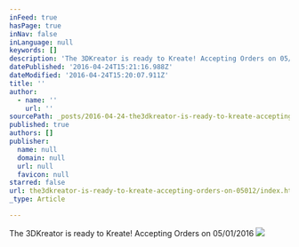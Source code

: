 ```yaml
---
inFeed: true
hasPage: true
inNav: false
inLanguage: null
keywords: []
description: 'The 3DKreator is ready to Kreate! Accepting Orders on 05/01/2016'
datePublished: '2016-04-24T15:21:16.988Z'
dateModified: '2016-04-24T15:20:07.911Z'
title: ''
author:
  - name: ''
    url: ''
sourcePath: _posts/2016-04-24-the3dkreator-is-ready-to-kreate-accepting-orders-on-05012.md
published: true
authors: []
publisher:
  name: null
  domain: null
  url: null
  favicon: null
starred: false
url: the3dkreator-is-ready-to-kreate-accepting-orders-on-05012/index.html
_type: Article

---
```

The 3DKreator is ready to Kreate! Accepting Orders on 05/01/2016
![](https://the-grid-user-content.s3-us-west-2.amazonaws.com/2381dd04-dff1-44f8-b7d9-c8a569121c23.jpg)